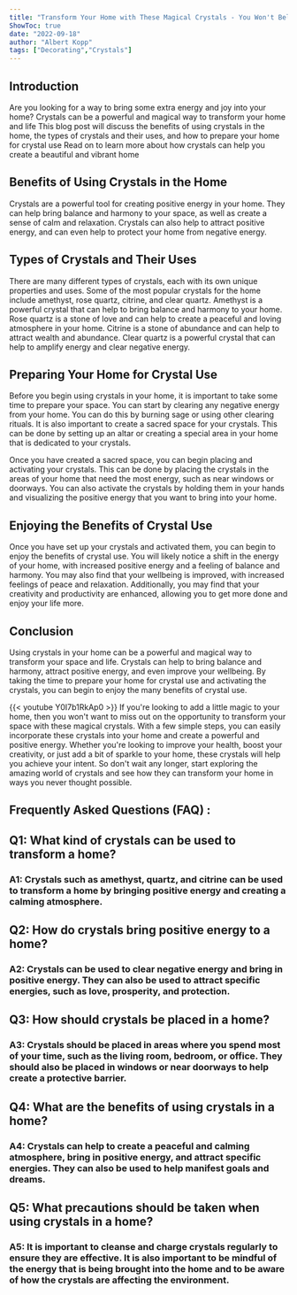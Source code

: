 ```yaml
---
title: "Transform Your Home with These Magical Crystals - You Won't Believe What Happens Next!"
ShowToc: true 
date: "2022-09-18"
author: "Albert Kopp" 
tags: ["Decorating","Crystals"]
---
```

## Introduction

Are you looking for a way to bring some extra energy and joy into your home? Crystals can be a powerful and magical way to transform your home and life This blog post will discuss the benefits of using crystals in the home, the types of crystals and their uses, and how to prepare your home for crystal use Read on to learn more about how crystals can help you create a beautiful and vibrant home

## Benefits of Using Crystals in the Home

Crystals are a powerful tool for creating positive energy in your home. They can help bring balance and harmony to your space, as well as create a sense of calm and relaxation. Crystals can also help to attract positive energy, and can even help to protect your home from negative energy.

## Types of Crystals and Their Uses

There are many different types of crystals, each with its own unique properties and uses. Some of the most popular crystals for the home include amethyst, rose quartz, citrine, and clear quartz. Amethyst is a powerful crystal that can help to bring balance and harmony to your home. Rose quartz is a stone of love and can help to create a peaceful and loving atmosphere in your home. Citrine is a stone of abundance and can help to attract wealth and abundance. Clear quartz is a powerful crystal that can help to amplify energy and clear negative energy.

## Preparing Your Home for Crystal Use

Before you begin using crystals in your home, it is important to take some time to prepare your space. You can start by clearing any negative energy from your home. You can do this by burning sage or using other clearing rituals. It is also important to create a sacred space for your crystals. This can be done by setting up an altar or creating a special area in your home that is dedicated to your crystals.

Once you have created a sacred space, you can begin placing and activating your crystals. This can be done by placing the crystals in the areas of your home that need the most energy, such as near windows or doorways. You can also activate the crystals by holding them in your hands and visualizing the positive energy that you want to bring into your home.

## Enjoying the Benefits of Crystal Use

Once you have set up your crystals and activated them, you can begin to enjoy the benefits of crystal use. You will likely notice a shift in the energy of your home, with increased positive energy and a feeling of balance and harmony. You may also find that your wellbeing is improved, with increased feelings of peace and relaxation. Additionally, you may find that your creativity and productivity are enhanced, allowing you to get more done and enjoy your life more.

## Conclusion

Using crystals in your home can be a powerful and magical way to transform your space and life. Crystals can help to bring balance and harmony, attract positive energy, and even improve your wellbeing. By taking the time to prepare your home for crystal use and activating the crystals, you can begin to enjoy the many benefits of crystal use.

{{< youtube Y0I7b1RkAp0 >}} 
If you're looking to add a little magic to your home, then you won't want to miss out on the opportunity to transform your space with these magical crystals. With a few simple steps, you can easily incorporate these crystals into your home and create a powerful and positive energy. Whether you're looking to improve your health, boost your creativity, or just add a bit of sparkle to your home, these crystals will help you achieve your intent. So don't wait any longer, start exploring the amazing world of crystals and see how they can transform your home in ways you never thought possible.

## Frequently Asked Questions (FAQ) :
<h2>Q1: What kind of crystals can be used to transform a home?</h2>

<h3>A1: Crystals such as amethyst, quartz, and citrine can be used to transform a home by bringing positive energy and creating a calming atmosphere.</h3>

<h2>Q2: How do crystals bring positive energy to a home?</h2>

<h3>A2: Crystals can be used to clear negative energy and bring in positive energy. They can also be used to attract specific energies, such as love, prosperity, and protection.</h3>

<h2>Q3: How should crystals be placed in a home?</h2>

<h3>A3: Crystals should be placed in areas where you spend most of your time, such as the living room, bedroom, or office. They should also be placed in windows or near doorways to help create a protective barrier.</h3>

<h2>Q4: What are the benefits of using crystals in a home?</h2>

<h3>A4: Crystals can help to create a peaceful and calming atmosphere, bring in positive energy, and attract specific energies. They can also be used to help manifest goals and dreams.</h3>

<h2>Q5: What precautions should be taken when using crystals in a home?</h2>

<h3>A5: It is important to cleanse and charge crystals regularly to ensure they are effective. It is also important to be mindful of the energy that is being brought into the home and to be aware of how the crystals are affecting the environment.</h3>



